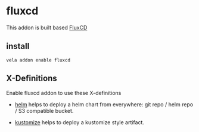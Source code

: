# fluxcd

This addon is built based [FluxCD](https://fluxcd.io/)

## install

```shell
vela addon enable fluxcd
```

## X-Definitions

Enable fluxcd addon to use these X-definitions

- [helm](https://kubevela.io/docs/end-user/components/helm) helps to deploy a helm chart from everywhere:
git repo / helm repo / S3 compatible bucket.

- [kustomize](https://kubevela.io/docs/end-user/components/kustomize) helps to deploy a kustomize style artifact.
